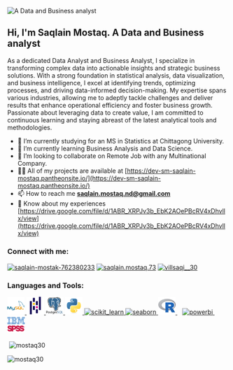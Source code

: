 ![A Data and Business analyst](https://media.licdn.com/dms/image/D5616AQF7wzCOTEPAkA/profile-displaybackgroundimage-shrink_350_1400/0/1681712379802?e=1723680000&v=beta&t=E165m2lCtqfRGVJuGrDn89TLGAd9Fz_Mhvn-8kIND3c)
## Hi, I'm Saqlain Mostaq. A Data and Business analyst

As a dedicated Data Analyst and Business Analyst, I specialize in transforming complex data into actionable insights and strategic business solutions. With a strong foundation in statistical analysis, data visualization, and business intelligence, I excel at identifying trends, optimizing processes, and driving data-informed decision-making. My expertise spans various industries, allowing me to adeptly tackle challenges and deliver results that enhance operational efficiency and foster business growth. Passionate about leveraging data to create value, I am committed to continuous learning and staying abreast of the latest analytical tools and methodologies.


- 🔭 I’m currently studying for an MS in Statistics at Chittagong University. 
- 🌱 I’m currently learning Business Analysis and Data Science.
- 👯 I’m looking to collaborate on Remote Job with any Multinational Company. 
- 👨‍💻 All of my projects are available at [https://dev-sm-saqlain-mostaq.pantheonsite.io/](https://dev-sm-saqlain-mostaq.pantheonsite.io/)
- 📫 How to reach me **saqlain.mostaq.nd@gmail.com**
- 📄 Know about my experiences [https://drive.google.com/file/d/1ABR_XRPJv3b_EbK2AOePBcRV4xDhvllx/view](https://drive.google.com/file/d/1ABR_XRPJv3b_EbK2AOePBcRV4xDhvllx/view)

<h3 align="left">Connect with me:</h3>
<p align="left">
<a href="https://linkedin.com/in/saqlain-mostak-762380233" target="blank"><img align="center" src="https://raw.githubusercontent.com/rahuldkjain/github-profile-readme-generator/master/src/images/icons/Social/linked-in-alt.svg" alt="saqlain-mostak-762380233" height="30" width="40" /></a>
<a href="https://fb.com/saqlain.mostaq.73" target="blank"><img align="center" src="https://raw.githubusercontent.com/rahuldkjain/github-profile-readme-generator/master/src/images/icons/Social/facebook.svg" alt="saqlain.mostaq.73" height="30" width="40" /></a>
<a href="https://instagram.com/villsaqi__30" target="blank"><img align="center" src="https://raw.githubusercontent.com/rahuldkjain/github-profile-readme-generator/master/src/images/icons/Social/instagram.svg" alt="villsaqi__30" height="30" width="40" /></a>
</p>

<h3 align="left">Languages and Tools:</h3>
<p align="left"> <a href="https://www.mysql.com/" target="_blank" rel="noreferrer"> <img src="https://raw.githubusercontent.com/devicons/devicon/master/icons/mysql/mysql-original-wordmark.svg" alt="mysql" width="40" height="40"/> </a> <a href="https://pandas.pydata.org/" target="_blank" rel="noreferrer"> <img src="https://raw.githubusercontent.com/devicons/devicon/2ae2a900d2f041da66e950e4d48052658d850630/icons/pandas/pandas-original.svg" alt="pandas" width="40" height="40"/> </a> <a href="https://www.postgresql.org" target="_blank" rel="noreferrer"> <img src="https://raw.githubusercontent.com/devicons/devicon/master/icons/postgresql/postgresql-original-wordmark.svg" alt="postgresql" width="40" height="40"/> </a> <a href="https://www.python.org" target="_blank" rel="noreferrer"> <img src="https://raw.githubusercontent.com/devicons/devicon/master/icons/python/python-original.svg" alt="python" width="40" height="40"/> </a> <a href="https://scikit-learn.org/" target="_blank" rel="noreferrer"> <img src="https://upload.wikimedia.org/wikipedia/commons/0/05/Scikit_learn_logo_small.svg" alt="scikit_learn" width="40" height="40"/> </a> <a href="https://seaborn.pydata.org/" target="_blank" rel="noreferrer"> <img src="https://seaborn.pydata.org/_images/logo-mark-lightbg.svg" alt="seaborn" width="40" height="40"/> </a> 
 <a href="https://www.r-project.org/" target="_blank" rel="noreferrer">
    <img src="https://raw.githubusercontent.com/devicons/devicon/master/icons/r/r-original.svg" alt="r" width="40" height="40"/>
  </a>&nbsp;&nbsp;
  <a href="https://powerbi.microsoft.com/" target="_blank" rel="noreferrer">
    <img src="https://raw.githubusercontent.com/devicons/devicon/master/icons/powerbi/powerbi-original.svg" alt="powerbi" width="40" height="40"/>
  </a>&nbsp;&nbsp;
  <a href="https://www.ibm.com/products/spss-statistics" target="_blank" rel="noreferrer">
    <img src="https://raw.githubusercontent.com/devicons/devicon/master/icons/spss/spss-original.svg" alt="spss" width="40" height="40"/>
  </a>
</p>



<p>&nbsp;<img align="center" src="https://github-readme-stats.vercel.app/api?username=mostaq30&show_icons=true&locale=en" alt="mostaq30" /></p>

<p><img align="center" src="https://github-readme-streak-stats.herokuapp.com/?user=mostaq30&" alt="mostaq30" /></p>

